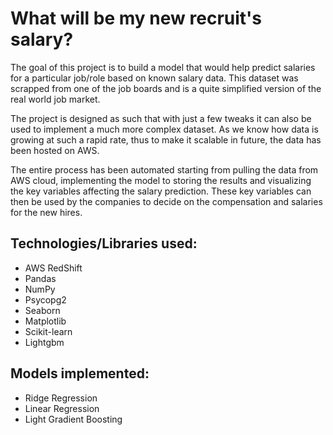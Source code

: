 # What will be my new recruit's salary?

The goal of this project is to build a model that would help predict salaries for a particular job/role based on known salary data. This dataset was scrapped from one of the job boards and is a quite simplified version of the real world job market.

The project is designed as such that with just a few tweaks it can also be used to implement a much more complex dataset. As we know how  data is growing at such a rapid rate, thus to make it scalable in future, the data has been hosted on AWS. 

The entire process has been automated starting from pulling the data from AWS cloud, implementing the model to storing the results and visualizing the key variables affecting the salary prediction. These key variables can then be used by the companies to decide on the compensation and salaries for the new hires.

## Technologies/Libraries used:
* AWS RedShift
* Pandas
* NumPy
* Psycopg2
* Seaborn
* Matplotlib
* Scikit-learn
* Lightgbm

## Models implemented:
* Ridge Regression
* Linear Regression
* Light Gradient Boosting
